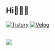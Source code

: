 <div>

## Hi👩🏻‍💻

[![Tistory](https://img.shields.io/badge/Tistory-000000?style=flat&logo=tistory&logoColor=white)](https://seoxeon09.tistory.com)
[![Velog](https://img.shields.io/badge/Velog-20C997?style=flat&logo=velog&logoColor=white)](https://velog.io/@seoxeon0728/posts)

<a href="https://seoxeon09.github.io/rabbit/">
<br>
  <img src="https://img.shields.io/badge/🐰%20Click!-FFDDEE?style=for-the-badge" />
</a>

</div>










